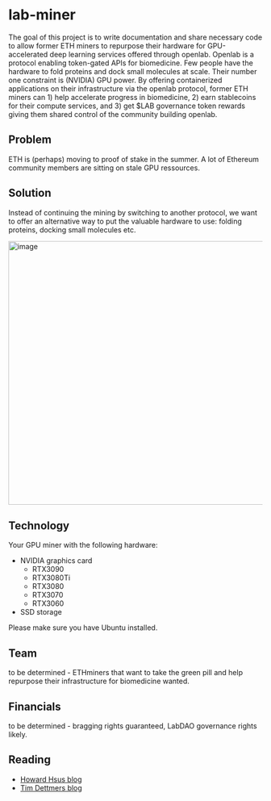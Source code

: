 # lab-miner
The goal of this project is to write documentation and share necessary code to allow former ETH miners to repurpose their hardware for GPU-accelerated deep learning services offered through openlab. Openlab is a protocol enabling token-gated APIs for biomedicine. Few people have the hardware to fold proteins and dock small molecules at scale. Their number one constraint is (NVIDIA) GPU power. By offering containerized applications on their infrastructure via the openlab protocol, former ETH miners can 1) help accelerate progress in biomedicine, 2) earn stablecoins for their compute services, and 3) get $LAB governance token rewards giving them shared control of the community building openlab.

## Problem 
ETH is (perhaps) moving to proof of stake in the summer. A lot of Ethereum community members are sitting on stale GPU ressources. 

## Solution
Instead of continuing the mining by switching to another protocol, we want to offer an alternative way to put the valuable hardware to use: folding proteins, docking small molecules etc. 

<img width="523" alt="image" src="https://user-images.githubusercontent.com/18559148/157872641-a721919e-14b1-467a-a669-23fbc325148b.png">

## Technology
Your GPU miner with the following hardware: 
* NVIDIA graphics card
  * RTX3090
  * RTX3080Ti
  * RTX3080
  * RTX3070
  * RTX3060
* SSD storage

Please make sure you have Ubuntu installed.

## Team 
to be determined - ETHminers that want to take the green pill and help repurpose their infrastructure for biomedicine wanted. 

## Financials 
to be determined - bragging rights guaranteed, LabDAO governance rights likely.

## Reading
* [Howard Hsus blog](https://howardhsu.github.io/article/hw/)
* [Tim Dettmers blog](https://timdettmers.com/)

